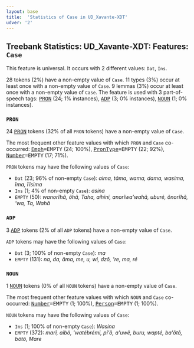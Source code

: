 ```yaml
---
layout: base
title:  'Statistics of Case in UD_Xavante-XDT'
udver: '2'
---
```


## Treebank Statistics: UD_Xavante-XDT: Features: `Case`

This feature is universal.
It occurs with 2 different values: `Dat`, `Ins`.

28 tokens (2%) have a non-empty value of `Case`.
11 types (3%) occur at least once with a non-empty value of `Case`.
9 lemmas (3%) occur at least once with a non-empty value of `Case`.
The feature is used with 3 part-of-speech tags: <tt><a href="xav_xdt-pos-PRON.html">PRON</a></tt> (24; 1% instances), <tt><a href="xav_xdt-pos-ADP.html">ADP</a></tt> (3; 0% instances), <tt><a href="xav_xdt-pos-NOUN.html">NOUN</a></tt> (1; 0% instances).

### `PRON`

24 <tt><a href="xav_xdt-pos-PRON.html">PRON</a></tt> tokens (32% of all `PRON` tokens) have a non-empty value of `Case`.

The most frequent other feature values with which `PRON` and `Case` co-occurred: <tt><a href="xav_xdt-feat-Emph.html">Emph</a></tt><tt>=EMPTY</tt> (24; 100%), <tt><a href="xav_xdt-feat-PronType.html">PronType</a></tt><tt>=EMPTY</tt> (22; 92%), <tt><a href="xav_xdt-feat-Number.html">Number</a></tt><tt>=EMPTY</tt> (17; 71%).

`PRON` tokens may have the following values of `Case`:

* `Dat` (23; 96% of non-empty `Case`): <em>aima, tãma, wama, dama, wasima, ĩma, ĩĩsima</em>
* `Ins` (1; 4% of non-empty `Case`): <em>asina</em>
* `EMPTY` (50): <em>wanorĩhã, õhã, Taha, aihini, anorĩwa'wahã, uburé, õnorĩhã, 'wa, Ta, Wahã</em>

### `ADP`

3 <tt><a href="xav_xdt-pos-ADP.html">ADP</a></tt> tokens (2% of all `ADP` tokens) have a non-empty value of `Case`.

`ADP` tokens may have the following values of `Case`:

* `Dat` (3; 100% of non-empty `Case`): <em>ma</em>
* `EMPTY` (131): <em>na, da, ãma, me, u, wi, dzô, 're, ma, ré</em>

### `NOUN`

1 <tt><a href="xav_xdt-pos-NOUN.html">NOUN</a></tt> tokens (0% of all `NOUN` tokens) have a non-empty value of `Case`.

The most frequent other feature values with which `NOUN` and `Case` co-occurred: <tt><a href="xav_xdt-feat-Number.html">Number</a></tt><tt>=EMPTY</tt> (1; 100%), <tt><a href="xav_xdt-feat-Person.html">Person</a></tt><tt>=EMPTY</tt> (1; 100%).

`NOUN` tokens may have the following values of `Case`:

* `Ins` (1; 100% of non-empty `Case`): <em>Wasina</em>
* `EMPTY` (372): <em>marĩ, aibö, 'watébrémi, pi'õ, a'uwẽ, buru, wapté, ba'õtõ, bötö, Mare</em>

